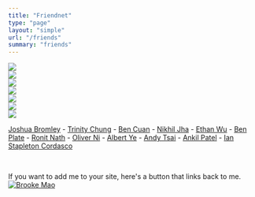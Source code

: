 ```yaml
---
title: "Friendnet"
type: "page"
layout: "simple"
url: "/friends"
summary: "friends"
---
```


<div class="imgContainer"><a href="https://trinityjchung.com/yolkgirl"><img src="https://trinityjchung.com/img/8831/yolkgirl.gif"></a></div>
<div class="imgContainer"><a href="https://michaellisano.com"><img src="https://trinityjchung.com/img/8831/michael.gif"></a></div>
<div class="imgContainer"><a href="https://anna.dymchenko.com/"><img src="https://trinityjchung.com/img/8831/adym.png"></a></div>
<div class="imgContainer"><a href="https://jaysa.net"><img src="https://trinityjchung.com/img/8831/jaysa.jpg"></a></div>
<div class="imgContainer"><a href="https://www.youtube.com/watch?v=HivzkuXoQ9U"><img src="https://trinityjchung.com/img/8831/tiffsun.png"></a></div>
<div class="imgContainer"><a href="https://rjz.lol"><img src="https://trinityjchung.com/img/8831/rjz.png"></a></div>
<div class="imgContainer"><a href="https://albie.cat/buttons/me.png"><img src="https://albie.cat/buttons/me.png"></a></div>

[Joshua Bromley](https://joshnet.pages.dev/) - [Trinity Chung](https://trinityjchung.com) - [Ben Cuan](https://bencuan.me/) - [Nikhil Jha](https://nikhiljha.com/) - [Ethan Wu](https://ethanwu.dev/) - [Ben Plate](https://ben9583.com/) - [Ronit Nath](https://ronitnath.com/) - [Oliver Ni](https://oliver.ni/) - [Albert Ye](https://aly.sh/) - [Andy Tsai](https://www.ocf.berkeley.edu/~andytsai/) - [Ankil Patel](https://ankilp.github.io/) - [Ian Stapleton Cordasco](https://ian.stapletoncordas.co/)


<br>

If you want to add me to your site, here's a button that links back to me.
[![Brooke Mao](/images/brooke_button.png)](https://brookemao.ca)

